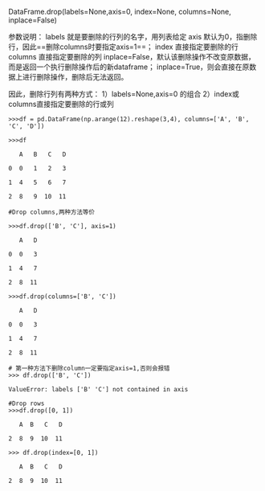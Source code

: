 DataFrame.drop(labels=None,axis=0, index=None, columns=None, inplace=False)

参数说明：
labels 就是要删除的行列的名字，用列表给定
axis 默认为0，指删除行，因此==删除columns时要指定axis=1==；
index 直接指定要删除的行
columns 直接指定要删除的列
inplace=False，默认该删除操作不改变原数据，而是返回一个执行删除操作后的新dataframe；
inplace=True，则会直接在原数据上进行删除操作，删除后无法返回。

因此，删除行列有两种方式：
1）labels=None,axis=0 的组合
2）index或columns直接指定要删除的行或列
```
>>>df = pd.DataFrame(np.arange(12).reshape(3,4), columns=['A', 'B', 'C', 'D'])

>>>df

   A   B   C   D

0  0   1   2   3

1  4   5   6   7

2  8   9  10  11

#Drop columns,两种方法等价

>>>df.drop(['B', 'C'], axis=1)

   A   D

0  0   3

1  4   7

2  8  11

>>>df.drop(columns=['B', 'C'])

   A   D

0  0   3

1  4   7

2  8  11

# 第一种方法下删除column一定要指定axis=1,否则会报错
>>> df.drop(['B', 'C'])

ValueError: labels ['B' 'C'] not contained in axis

#Drop rows
>>>df.drop([0, 1])

   A  B   C   D

2  8  9  10  11

>>> df.drop(index=[0, 1])

   A  B   C   D
   
2  8  9  10  11
```